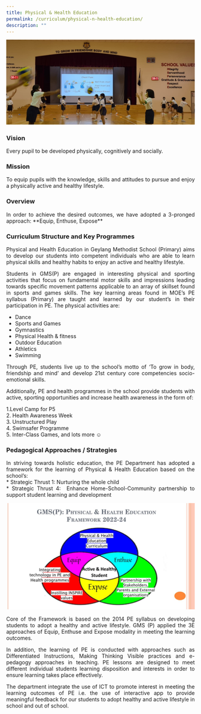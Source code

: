 ```yaml
---
title: Physical & Health Education
permalink: /curriculum/physical-n-health-education/
description: ""
---
```

![](/images/Chest%20Pass%20in%20PE.jpeg)

### Vision
<p style="text-align: justify;">Every pupil to be developed physically, cognitively and socially.

### Mission
<p style="text-align: justify;">To equip pupils with the knowledge, skills and attitudes to pursue and enjoy a physically active and healthy lifestyle.

### Overview
<p style="text-align: justify;">In order to achieve the desired outcomes, we have adopted a 3-pronged approach: **Equip, Enthuse, Expose**

### Curriculum Structure and Key Programmes
<p style="text-align: justify;">Physical and Health Education in Geylang Methodist School (Primary) aims to develop our students into competent individuals who are able to learn physical skills and healthy habits to enjoy an active and healthy lifestyle. 

<p style="text-align: justify;">Students in GMS(P) are engaged in interesting physical and sporting activities that focus on fundamental motor skills and impressions leading towards specific movement patterns applicable to an array of skillset found in sports and games skills. The key learning areas found in MOE’s PE syllabus (Primary) are taught and learned by our student’s in their participation in PE. The physical activities are:  

* Dance
* Sports and Games
* Gymnastics 
* Physical Health & fitness
* Outdoor Education
* Athletics 
* Swimming
  
<p style="text-align: justify;">Through PE, students live up to the school’s motto of ‘To grow in body, friendship and mind’ and develop 21st century core competencies socio-emotional skills.  
  
<p style="text-align: justify;">Additionally, PE and health programmes in the school provide students with active, sporting opportunities and increase health awareness in the form of:

1.Level Camp for P5<br>
2. Health Awareness Week<br>
3.  Unstructured Play<br>
	4.  Swimsafer Programme<br>
5.  Inter-Class Games, and lots more ☺

### Pedagogical Approaches / Strategies
<p style="text-align: justify;">In striving towards holistic education, the PE Department has adopted a framework for the learning of Physical & Health Education based on the school’s:<br>
* Strategic Thrust 1: Nurturing the whole child<br>
* Strategic Thrust 4:  Enhance Home-School-Community partnership to support student learning and development

![](/images/PHE%20Framework.jpg)

<p style="text-align: justify;">Core of the Framework is based on the 2014 PE syllabus on developing students to adopt a healthy and active lifestyle. GMS (P) applied the 3E approaches of Equip, Enthuse and Expose modality in meeting the learning outcomes.

<p style="text-align: justify;">In addition, the learning of PE is conducted with approaches such as Differentiated Instructions, Making Thinking Visible practices and e-pedagogy approaches in teaching. PE lessons are designed to meet different individual students learning disposition and interests in order to ensure learning takes place effectively.

<p style="text-align: justify;">The department integrate the use of ICT to promote interest in meeting the learning outcomes of PE i.e. the use of interactive app to provide meaningful feedback for our students to adopt healthy and active lifestyle in school and out of school.